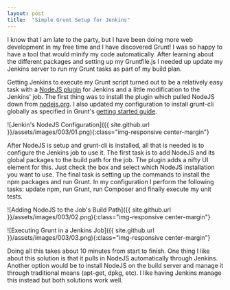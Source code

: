 ```yaml
---
layout: post
title:  "Simple Grunt Setup for Jenkins"
---
```


I know that I am late to the party, but I have been doing more web development in my free time and I have discovered Grunt! I was so happy to have a tool that would minify my code automatically. After learning about the different packages and setting up my Gruntfile.js I needed up update my Jenkins server to run my Grunt tasks as part of my build plan.

Getting Jenkins to execute my Grunt script turned out to be a relatively easy task with a [NodeJS plugin][1] for Jenkins and a little modification to the Jenkins' job. The first thing was to install the plugin which pulled NodeJS down from [nodejs.org][2]. I also updated my configuration to install grunt-cli globally as specified in Grunt's [getting started guide][3].

![Jenkin's NodeJS Configuration]({{ site.github.url }}/assets/images/003/01.png){:class="img-responsive center-margin"}

After NodeJS is setup and grunt-cli is installed, all that is needed is to configure the Jenkins job to use it. The first task is to add NodeJS and its global packages to the build path for the job. The plugin adds a nifty UI element for this. Just check the box and select which NodeJS installation you want to use. The final task is setting up the commands to install the npm packages and run Grunt. In my configuration I perform the following tasks: update npm, run Grunt, run Composer and finally execute my unit tests.

![Adding NodeJS to the Job's Build Path]({{ site.github.url }}/assets/images/003/02.png){:class="img-responsive center-margin"}

![Executing Grunt in a Jenkins Job]({{ site.github.url }}/assets/images/003/03.png){:class="img-responsive center-margin"}

Doing all this takes about 10 minutes from start to finish. One thing I like about this solution is that it pulls in NodeJS automatically through Jenkins. Another option would be to install NodeJS on the build server and manage it through traditional means (apt-get, dpkg, etc). I like having Jenkins manage this instead but both solutions work well.

[1]: https://wiki.jenkins-ci.org/display/JENKINS/NodeJS+Plugin
[2]: http://nodejs.org/
[3]: http://gruntjs.com/getting-started
